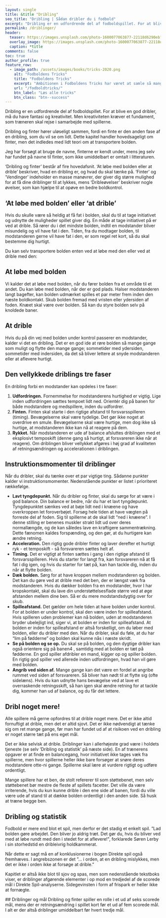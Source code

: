 ```yaml
---
layout: single
title: &title "Dribling"
seo_title: "Dribling | Sådan dribler du i fodbold"
excerpt: "Dribling er en udfordrende del af fodboldspillet. For at blive en god dribler, må du have fantasi og kreativitet. Men kreativiteten kræver et fundament, som træneren skal rejse i samarbejde med spillerne."
permalink: /driblinger/
header:
  teaser: https://images.unsplash.com/photo-1600077063877-22118d6290eb?ixid=MnwxMjA3fDB8MHxwaG90by1wYWdlfHx8fGVufDB8fHx8&ixlib=rb-1.2.1&auto=format&fit=crop&w=1950&q=80
  overlay_image: https://images.unsplash.com/photo-1600077063877-22118d6290eb?ixid=MnwxMjA3fDB8MHxwaG90by1wYWdlfHx8fGVufDB8fHx8&ixlib=rb-1.2.1&auto=format&fit=crop&w=400&q=80
  caption: *title
comments: false
toc: true
author_profile: true
feature_row:
  - image_path: /assets/images/books/tricks-2020.png
    alt: "Fodboldens Tricks"
    title: "Fodboldens Tricks"
    excerpt: "Ambitionen i Fodboldens Tricks har været at samle så mange tricks, driblinger, finter, finurlige spark som overhovedet muligt. Der er masser at gå i gang med."
    url: "/fodboldtricks/"
    btn_label: "Læs alle tricks"
    btn_class: "btn--success"
---
```


Dribling er en udfordrende del af fodboldspillet. For at blive en god dribler, må du have fantasi og kreativitet. Men kreativiteten kræver et fundament, som træneren skal rejse i samarbejde med spillerne.

Dribling og finter hører uløseligt sammen, fordi en finte er den anden fase af en dribling, som du vil se om lidt. Dette kapitel handler hovedsageligt om finter, men det indledes med lidt teori om at transportere bolden.

Jeg har forsøgt at bruge de navne, finterne er kendt under, mens jeg selv har fundet på navne til finter, som ikke umiddelbart er omtalt i litteraturen.

‘Dribling og finter’ består af fire hovedafsnit. ‘At løbe med bolden eller at drible’ beskriver, hvad en dribling er, og hvad du skal tænke på. ‘Finter’ og ‘Vendinger’ indeholder en masse manøvrer, der giver dig større mulighed for at få dine driblinger til at lykkes, mens ‘Dribleøvelser’ beskriver nogle øvelser, som kan hjælpe til at opøve en bedre boldkontrol.

## ‘At løbe med bolden’ eller ‘at drible’

Hvis du skulle være så heldig at få fat i bolden, skal du til at tage initiativet og udnytte de muligheder spillet giver dig. En måde at tage initiativet på er ved at drible. Så rører du i det mindste bolden, indtil en modstander bliver misundelig og vil have fat i den. Tiden, fra du modtager bolden, til modstanderen gerne vil have fat i den, er som regel ret kort, så du skal bestemme dig hurtigt.

Du kan selv transportere bolden enten ved at løbe med den eller ved at drible med den:

## At løbe med bolden

Vi kalder det at løbe med bolden, når du fører bolden fra et område til et andet. Du kan løbe med bolden, når der er god plads. Halser modstanderen langt bagefter, kan bolden udmærket spilles et par meter frem inden den næste boldkontakt. Skub bolden fremad med vristen eller ydersiden af foden. Knæet skal være over bolden. Så kan du styre bolden selv på knoldede baner.

## At drible

Hvis du på din vej med bolden under kontrol passerer en modstander, kalder vi det en dribling. Det er en god ide at røre bolden så mange gange som muligt og flytte den mange gange; sommetider med ydersiden,
sommetider med indersiden, da det så bliver lettere at snyde modstanderen eller at aflevere hurtigt.

## Den vellykkede driblings tre faser

En dribling forbi en modstander kan opdeles i tre faser:

1. **Udfordringen.** Fornemmelse for modstanderens hurtighed er vigtig. Lige inden udfordringen sættes tempoet lidt ned. Orientér dig på banen for både modstandere og medspillere, inden du udfordrer.
2. **Finten.** Finten skal starte i den rigtige afstand til forsvarsspilleren (timing). Bevægelserne skal være tydelige. Det gør ikke noget at overdrive en smule. Bevægelserne skal være hurtige, men dog ikke så hurtige, at modstanderen ikke kan nå at reagere på dem.
3. **Rykket.** Når modstanderen er ude af balance afsluttes driblingen med et eksplosivt temposkift (denne gang så hurtigt, at forsvareren ikke når at reagere). Om driblingen bliver vellykket afgøres i høj grad af kvaliteten af retningsændringen og accelerationen i driblingen.

## Instruktionsmomenter til driblinger

Når du dribler, skal du tænke over et par vigtige ting. Sådanne punkter kalder vi instruktionsmomenter. Nedenstående punkter er listet i prioriteret rækkefølge.

- **Lavt tyngdepunkt.** Når du dribler og finter, skal du sørge for at være i god balance. Din balance er bedre, når du har et lavt tyngdepunkt. Tyngdepunktet sænkes ved at bøje lidt ned i knæene og have overkroppen let foroverbøjet. Forsøg hele tiden at have vægten på forreste del af foden. Sig til spillerne at de skal lidt “ned i knæene”. I denne stilling er benenes muskler strakt lidt ud over deres normallængde, og de kan således lave en kraftigere sammentrækning. Dette fænomen kaldes forspænding, og den gør, at du hurtigere kan ændre retning.
- **Acceleration.** Den rigtig gode dribler finter og laver derefter et hurtigt ryk - et temposkift - så forsvareren sættes helt af.
- **Timing.** Det er vigtigt at finten sættes i gang i den rigtige afstand til forsvarsspilleren. Hvis du starter for langt fra, kan forsvareren nå at få fat i dig igen, og hvis du starter for tæt på, kan han tackle dig, inden du når at flytte bolden.
- **Dæk bolden.** Sørg for at have kroppen mellem modstanderen og bolden. Det kan du gøre ved at drible med det ben, der er længst væk fra modstanderen. Hvis du dækker bolden fra en modstander, hvor I har kropskontakt, skal du lave din understøttelsesflade større ved at øge afstanden mellem dine ben. Så er du mere modstandsdygtig over for skub.
- **Spilleafstand.** Det gælder om hele tiden at have bolden under kontrol. For at bolden er under kontrol, skal den være inden for spilleafstand. Hvis spilleren uden problemer kan nå bolden, uden at modstanderen bryder ubelejligt ind, siger vi, at bolden er inden for spilleafstand. At bolden er inden for spilleafstand er altså forskelligt, om du løber med bolden, eller du dribler med den. Når du dribler, skal du føle, at du har “lim på fødderne” og bolden skal kunne nås i næste skridt.
- **Se på bolden og se op.** Du skal se på bolden, og den dygtige dribler kan også orientere sig på banen4 , samtidig med at bolden er tæt på fødderne. En god spiller afdribler en mand, kigger op og spiller bolden. En rigtig god spiller ved allerede inden udfordringen, hvad han vil gøre
med bolden.
- **Angrib ved siden af.** Mange gange kan det være en fordel at angribe rummet ved siden af forsvareren. Så bliver han nødt til at flytte sig (ofte sidelæns). Hvis du kan udnytte hans bevægelse ved at lave et overraskende retningsskift, så han igen skal ændre retning for at tackle dig, kommer han ud af balance, og du får det lettere.

## Dribl noget mere!

Alle spillere må gerne opfordres til at drible noget mere. Det er ikke altid fornuftigt at drible, men det er altid sjovt. Det er ikke nødvendigt at tænke sig om ret mange gange, før man har fundet ud af at risikoen ved en dribling er noget større tæt på ens eget mål.

Det er ikke selvisk at drible. Driblinger kan i allerhøjeste grad være i holdets tjeneste (se selv ‘Dribling og statistik’ på næste side). En af trænerens opgaver er at finde en balancegang, hvor initiativet ikke tages væk fra spillerne, men hvor spillerne heller ikke bare forsøger at snøre deres modstandere otte-ni gange. Spillerne skal lære at vurdere rigtigt og udføre ordentligt.

Mange spillere har et ben, de stolt refererer til som støttebenet, men selv støttebenet bør mestre de fleste af spillets facetter. Det ville da være irriterende, hvis du kun kunne drible i den ene side af banen, fordi du ville være ude af stand til at dække bolden ordentligt i den anden side. Så husk at træne begge ben.

## Dribling og statistik

Fodbold er mere end blot et spil, men derfor er det stadig et enkelt spil. ”Lad bolden gøre arbejdet. Den bliver jo aldrig træt. Det gør du, hvis du bliver ved med at løbe rundt med den i stedet for at aflevere!", forklarede Søren Lerby i sin storhedstid en dribleivrig holdkammerat.

Når dette er sagt må en af konklusionerne i bogen Direkte spil også fremhæves. I angrebszonen er det ”... i orden, at en dribling mislykkes, men det er ikke i orden ikke at forsøge at drible.” 

Kapitlet er altså ikke blot til sjov og spas, men som nedenstående tekstboks viser, er driblinger afgørende elementer i op mod en tredjedel af de scorede mål i Direkte Spil-analyserne. Sidegevinsten i form af frispark er heller ikke at fornægte.

<div class="notice notice--info" markdown="1">
## Driblinger og mål
Dribling og finter spiller en rolle i et ud af seks scorede mål, mens der er retningsændring i spillet kort før et ud af fem scorede mål. I alt er der altså driblinger umiddelbart før hvert tredje mål.
</div>
